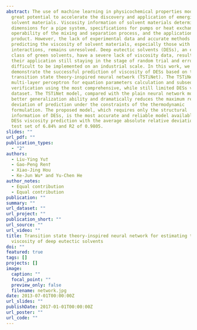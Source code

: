 ```yaml
---
abstract: The use of machine learning in physicochemical properties modeling has
  great potential to accelerate the discovery and application of emerging
  solvent materials. Viscosity information of solvent materials determines
  dimensions for a pipe system, specifications for pumps or heat exchangers, the
  operability of the mixing and separation process, and the application of the
  product. However, the lack of experimental data and accurate methods for
  predicting the viscosity of solvent materials, especially those with complex
  interactions, remains unresolved. Deep eutectic solvents (DESs), an emerging
  class of green solvents, have a severe lack of viscosity data, resulting in
  their application still staying in the stage of random trial and error and
  difficult to be implemented on an industrial scale. In this work, we
  demonstrate the successful prediction of viscosity of DESs based on the
  transition state theory-inspired neural network (TSTiNet). The TSTiNet adopts
  multi-layer perceptron for equation parameters calculation and subsequent
  verification using the most comprehensive, while still limited DESs viscosity
  dataset. The TSTiNet model, compared with the plain neural network model, has
  better generalization ability and dramatically reduces the maximum relative
  deviation of prediction under the constraints of the thermodynamic
  formulation. The proposed model, which requires only the structural
  information of DESs, is the most accurate and reliable model available for
  DESs viscosity prediction with the average absolute relative deviation on the
  test set of 6.84% and R2 of 0.9805.
slides: ""
url_pdf: ""
publication_types:
  - "2"
authors:
  - Liu-Ying Yu†
  - Gao-Peng Ren†
  - Xiao-Jing Hou
  - Ke-Jun Wu* and Yu-Chen He
author_notes:
  - Equal contribution
  - Equal contribution
publication: ""
summary: ""
url_dataset: ""
url_project: ""
publication_short: ""
url_source: ""
url_video: ""
title: Transition state theory-inspired neural network for estimating the
  viscosity of deep eutectic solvents
doi: ""
featured: true
tags: []
projects: []
image:
  caption: ""
  focal_point: ""
  preview_only: false
  filename: network.jpg
date: 2013-07-01T00:00:00Z
url_slides: ""
publishDate: 2017-01-01T00:00:00Z
url_poster: ""
url_code: ""
---
```

